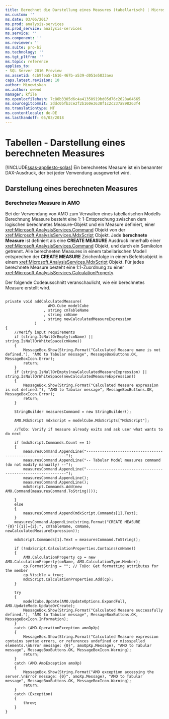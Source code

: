 ```yaml
---
title: Berechnet die Darstellung eines Measures (tabellarisch) | Microsoft Docs
ms.custom: ''
ms.date: 03/06/2017
ms.prod: analysis-services
ms.prod_service: analysis-services
ms.service: ''
ms.component: ''
ms.reviewer: ''
ms.suite: pro-bi
ms.technology: ''
ms.tgt_pltfrm: ''
ms.topic: reference
applies_to:
- SQL Server 2016 Preview
ms.assetid: 4cb9fea5-1616-467b-a539-d051e5833aea
caps.latest.revision: 10
author: Minewiskan
ms.author: owend
manager: kfile
ms.openlocfilehash: 7c80b3305d6c4a41350919bd05d76c2628a04665
ms.sourcegitcommit: 2ddc0bfb3ce2f2b160e3638f1c2c237a898263f4
ms.translationtype: MT
ms.contentlocale: de-DE
ms.lasthandoff: 05/03/2018
---
```

# <a name="tables---calculated-measure-representation"></a>Tabellen - Darstellung eines berechneten Measures
[!INCLUDE[ssas-appliesto-sqlas](../../../includes/ssas-appliesto-sqlas.md)]
  Ein berechnetes Measure ist ein benannter DAX-Ausdruck, der bei jeder Verwendung ausgewertet wird.  
  
## <a name="calculated-measure-representation"></a>Darstellung eines berechneten Measures  
  
### <a name="calculated-measure-in-amo"></a>Berechnetes Measure in AMO  
 Bei der Verwendung von AMO zum Verwalten eines tabellarischen Modells Berechnung Measure besteht eine 1: 1-Entsprechung zwischen dem logischen berechnetes Measure-Objekt und ein Measure definiert, einer <xref:Microsoft.AnalysisServices.Command> Objekt von der <xref:Microsoft.AnalysisServices.MdxScript> Objekt. Jede **berechnete Measure** ist definiert als eine **CREATE MEASURE** Ausdruck innerhalb einer <xref:Microsoft.AnalysisServices.Command> Objekt, und durch ein Semikolon getrennt. Alle berechneten Measures in einem tabellarischen Modell entsprechen der **CREATE MEASURE** Zeichenfolge in einem Befehlsobjekt in einem <xref:Microsoft.AnalysisServices.MdxScript> Objekt. Für jedes berechnete Measure besteht eine 1:1-Zuordnung zu einer <xref:Microsoft.AnalysisServices.CalculationProperty>.  
  
 Der folgende Codeausschnitt veranschaulicht, wie ein berechnetes Measure erstellt wird.  
  
```  
  
private void addCalculatedMeasure(  
                   AMO.Cube modelCube  
                 , string cmTableName  
                 , string cmName  
                 , string newCalculatedMeasureExpression  
             )  
{  
    //Verify input requirements  
    if (string.IsNullOrEmpty(cmName) || string.IsNullOrWhiteSpace(cmName))  
    {  
        MessageBox.Show(String.Format("Calculated Measure name is not defined."), "AMO to Tabular message", MessageBoxButtons.OK, MessageBoxIcon.Error);  
        return;  
    }  
    if (string.IsNullOrEmpty(newCalculatedMeasureExpression) || string.IsNullOrWhiteSpace(newCalculatedMeasureExpression))  
    {  
        MessageBox.Show(String.Format("Calculated Measure expression is not defined."), "AMO to Tabular message", MessageBoxButtons.OK, MessageBoxIcon.Error);  
        return;  
    }  
  
    StringBuilder measuresCommand = new StringBuilder();  
  
    AMO.MdxScript mdxScript = modelCube.MdxScripts["MdxScript"];  
  
    //ToDo: Verify if measure already exits and ask user what wants to do next  
  
    if (mdxScript.Commands.Count == 1)  
    {  
        measuresCommand.AppendLine("-------------------------------------------------------------");  
        measuresCommand.AppendLine("-- Tabular Model measures command (do not modify manually) --");  
        measuresCommand.AppendLine("-------------------------------------------------------------");  
        measuresCommand.AppendLine();  
        measuresCommand.AppendLine();  
        mdxScript.Commands.Add(new AMO.Command(measuresCommand.ToString()));  
  
    }  
    else  
    {  
        measuresCommand.Append(mdxScript.Commands[1].Text);  
    }  
    measuresCommand.AppendLine(string.Format("CREATE MEASURE '{0}'[{1}]={2};", cmTableName, cmName, newCalculatedMeasureExpression));  
  
    mdxScript.Commands[1].Text = measuresCommand.ToString();  
  
    if (!mdxScript.CalculationProperties.Contains(cmName))  
    {  
        AMO.CalculationProperty cp = new AMO.CalculationProperty(cmName, AMO.CalculationType.Member);  
        cp.FormatString = ""; // ToDo: Get formatting attributes for the member  
        cp.Visible = true;  
        mdxScript.CalculationProperties.Add(cp);  
    }  
  
    try  
    {  
        modelCube.Update(AMO.UpdateOptions.ExpandFull, AMO.UpdateMode.UpdateOrCreate);  
        MessageBox.Show(String.Format("Calculated Measure successfully defined."), "AMO to Tabular message", MessageBoxButtons.OK, MessageBoxIcon.Information);  
    }  
    catch (AMO.OperationException amoOpXp)  
    {  
        MessageBox.Show(String.Format("Calculated Measure expression contains syntax errors, or references undefined or missspelled elements.\nError message: {0}", amoOpXp.Message), "AMO to Tabular message", MessageBoxButtons.OK, MessageBoxIcon.Warning);  
        return;  
    }  
    catch (AMO.AmoException amoXp)  
    {  
        MessageBox.Show(String.Format("AMO exception accessing the server.\nError message: {0}", amoXp.Message), "AMO to Tabular message", MessageBoxButtons.OK, MessageBoxIcon.Warning);  
        return;  
    }  
    catch (Exception)  
    {  
        throw;  
    }  
}  
  
```  
  
  

